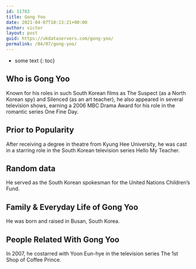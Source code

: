```yaml
---
id: 11783
title: Gong Yoo
date: 2021-04-07T10:13:21+00:00
author: victor
layout: post
guid: https://ukdataservers.com/gong-yoo/
permalink: /04/07/gong-yoo/
---
```


* some text
{: toc}


## Who is Gong Yoo



Known for his roles in such South Korean films as The Suspect (as a North Korean spy) and Silenced (as an art teacher), he also appeared in several television shows, earning a 2006 MBC Drama Award for his role in the romantic series One Fine Day.

                
                
                
## Prior to Popularity



After receiving a degree in theatre from Kyung Hee University, he was cast in a starring role in the South Korean television series Hello My Teacher.

                
                
                
## Random data



He served as the South Korean spokesman for the United Nations Children&#8217;s Fund.

                
                
                
## Family & Everyday Life of Gong Yoo



He was born and raised in Busan, South Korea.

                
                
                
## People Related With Gong Yoo



In 2007, he costarred with Yoon Eun-hye in the television series The 1st Shop of Coffee Prince.

                
              
            
          
          
          